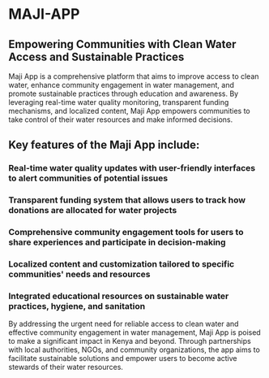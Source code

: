 # MAJI-APP
## Empowering Communities with Clean Water Access and Sustainable Practices
Maji App is a comprehensive platform that aims to improve access to clean water, enhance community engagement in water management, and promote sustainable practices through education and awareness. By leveraging real-time water quality monitoring, transparent funding mechanisms, and localized content, Maji App empowers communities to take control of their water resources and make informed decisions.

## Key features of the Maji App include:
### Real-time water quality updates with user-friendly interfaces to alert communities of potential issues
### Transparent funding system that allows users to track how donations are allocated for water projects
### Comprehensive community engagement tools for users to share experiences and participate in decision-making
### Localized content and customization tailored to specific communities' needs and resources
### Integrated educational resources on sustainable water practices, hygiene, and sanitation

By addressing the urgent need for reliable access to clean water and effective community engagement in water management, Maji App is poised to make a significant impact in Kenya and beyond. Through partnerships with local authorities, NGOs, and community organizations, the app aims to facilitate sustainable solutions and empower users to become active stewards of their water resources.
